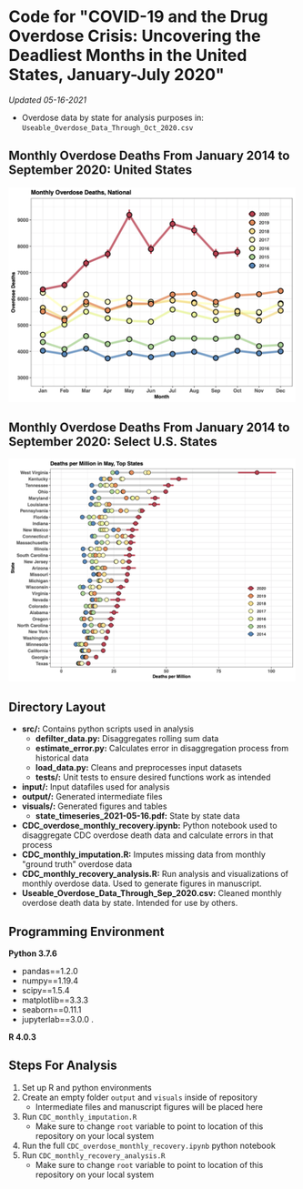 # Code for "COVID-19 and the Drug Overdose Crisis: Uncovering the Deadliest Months in the United States, January-July 2020"

_Updated 05-16-2021_

- Overdose data by state for analysis purposes in: `Useable_Overdose_Data_Through_Oct_2020.csv`

## Monthly Overdose Deaths From January 2014 to September 2020: United States
![Overdose Deaths Jan 2014 October 2020](visuals/fig_1.png)

## Monthly Overdose Deaths From January 2014 to September 2020: Select U.S. States
![Overdose Deaths Jan 2014 October 2020 - state level](visuals/fig_2.png)

## Directory Layout
- __src/:__ Contains python scripts used in analysis
    - __defilter_data.py:__ Disaggregates rolling sum data
    - __estimate_error.py:__ Calculates error in disaggregation process from historical data
    - __load_data.py:__ Cleans and preprocesses input datasets
    - __tests/:__ Unit tests to ensure desired functions work as intended
- __input/:__ Input datafiles used for analysis
- __output/:__ Generated intermediate files
- __visuals/:__ Generated figures and tables
    - __state_timeseries_2021-05-16.pdf:__ State by state data
- __CDC_overdose_monthly_recovery.ipynb:__ Python notebook used to disaggregate CDC overdose death data and calculate errors in that process
- __CDC_monthly_imputation.R:__ Imputes missing data from monthly "ground truth" overdose data
- __CDC_monthly_recovery_analysis.R:__ Run analysis and visualizations of monthly overdose data. Used to generate figures in manuscript.
- __Useable_Overdose_Data_Through_Sep_2020.csv:__ Cleaned monthly overdose death data by state. Intended for use by others.

## Programming Environment

__Python 3.7.6__ 
- pandas==1.2.0
- numpy==1.19.4
- scipy==1.5.4
- matplotlib==3.3.3
- seaborn==0.11.1
- jupyterlab==3.0.0 . 

__R 4.0.3__  

## Steps For Analysis
1. Set up R and python environments
2. Create an empty folder `output` and `visuals` inside of repository
    - Intermediate files  and manuscript figures will be placed here
3. Run `CDC_monthly_imputation.R`
    - Make sure to change `root` variable to point to location of this repository on your local system
3. Run the full `CDC_overdose_monthly_recovery.ipynb` python notebook
4. Run `CDC_monthly_recovery_analysis.R`
    - Make sure to change `root` variable to point to location of this repository on your local system

